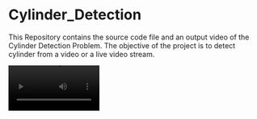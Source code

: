 # Cylinder_Detection
This Repository contains the source code file and an output video of the Cylinder Detection Problem. The objective of the project is to detect cylinder from a video or a live video stream. 

<video src='your URL here' width=180/>
